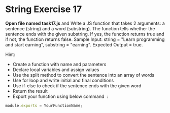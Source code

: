 # String Exercise 17

**Open file named task17.js** and Write a JS function that takes 2 arguments: a sentence (string) and a word (substring). 
The function tells whether the sentence ends with the given substring. 
If yes, the function returns true and if not, the function returns false.
 Sample Input: string = "Learn programming and start earning", substring = "earning". Expected Output = true.

Hint:

- Create a function with name and parameters
- Declare local variables and assign values
- Use the split method to convert the sentence into an array of words
- Use for loop and write initial and final conditions
- Use if-else to check if the sentence ends with the given word
- Return the result
- Export your function using below command  :

```js
module.exports = YourFunctionName;
```
